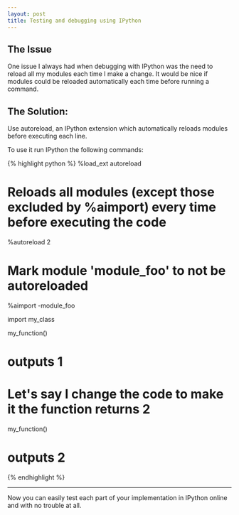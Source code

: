 ```yaml
---
layout: post
title: Testing and debugging using IPython
---
```


## The Issue 
One issue I always had when debugging with IPython was the need to reload all my modules each time I make a change. It would be nice if modules could be reloaded automatically each time before running a command.

## The Solution:

Use autoreload, an IPython extension which automatically reloads modules before executing each line.

To use it run IPython the following commands:

{% highlight python %}
%load_ext autoreload
 
# Reloads all modules (except those excluded by %aimport) every time before executing the code
%autoreload 2

# Mark module 'module_foo' to not be autoreloaded
%aimport -module_foo

import my_class

my_function()
# outputs 1
# Let's say I change the code to make it the function returns 2

my_function()
# outputs 2
{% endhighlight %}

-----

Now you can easily test each part of your implementation in IPython online and with no trouble at all.
